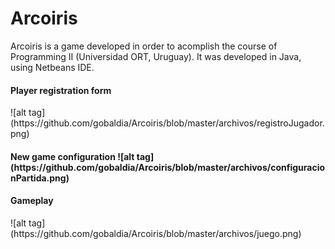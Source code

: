 # Arcoiris

Arcoiris is a game developed in order to acomplish the course of Programming II (Universidad ORT, Uruguay).
It was developed in Java, using Netbeans IDE.

<h4>Player registration form</h4>
![alt tag](https://github.com/gobaldia/Arcoiris/blob/master/archivos/registroJugador.png)

<h4>New game configuration</4> 
![alt tag](https://github.com/gobaldia/Arcoiris/blob/master/archivos/configuracionPartida.png)

<h4>Gameplay</h4>
![alt tag](https://github.com/gobaldia/Arcoiris/blob/master/archivos/juego.png)
